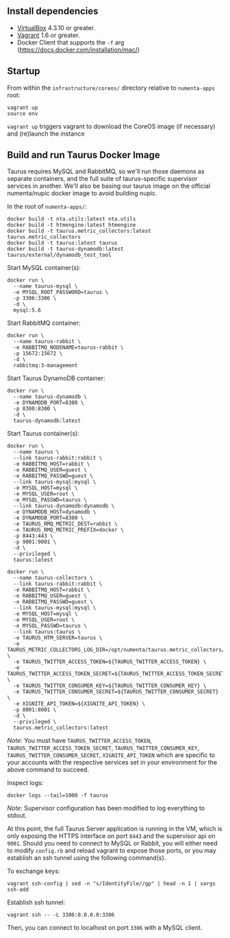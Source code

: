 Install dependencies
--------------------

* [VirtualBox](https://www.virtualbox.org/wiki/Downloads) 4.3.10 or greater.
* [Vagrant](http://www.vagrantup.com/downloads.html) 1.6 or greater.
* Docker Client that supports the `-f` arg (https://docs.docker.com/installation/mac/)

Startup
-------

From within the `infrastructure/coreos/` directory relative to `numenta-apps`
root:

```
vagrant up
source env
```

``vagrant up`` triggers vagrant to download the CoreOS image (if necessary)
and (re)launch the instance

Build and run Taurus Docker Image
---------------------------------

Taurus requires MySQL and RabbitMQ, so we'll run those daemons as separate
containers, and the full suite of taurus-specific supervisor services in
another.  We'll also be basing our taurus image on the official numenta/nupic
docker image to avoid building nupic.

In the root of `numenta-apps/`:

```
docker build -t nta.utils:latest nta.utils
docker build -t htmengine:latest htmengine
docker build -t taurus.metric_collectors:latest taurus.metric_collectors
docker build -t taurus:latest taurus
docker build -t taurus-dynamodb:latest taurus/external/dynamodb_test_tool
```

Start MySQL container(s):

```
docker run \
  --name taurus-mysql \
  -e MYSQL_ROOT_PASSWORD=taurus \
  -p 3306:3306 \
  -d \
  mysql:5.6
```

Start RabbitMQ container:

```
docker run \
  --name taurus-rabbit \
  -e RABBITMQ_NODENAME=taurus-rabbit \
  -p 15672:15672 \
  -d \
  rabbitmq:3-management
```

Start Taurus DynamoDB container:

```
docker run \
  --name taurus-dynamodb \
  -e DYNAMODB_PORT=8300 \
  -p 8300:8300 \
  -d \
  taurus-dynamodb:latest
```

Start Taurus container(s):

```
docker run \
  --name taurus \
  --link taurus-rabbit:rabbit \
  -e RABBITMQ_HOST=rabbit \
  -e RABBITMQ_USER=guest \
  -e RABBITMQ_PASSWD=guest \
  --link taurus-mysql:mysql \
  -e MYSQL_HOST=mysql \
  -e MYSQL_USER=root \
  -e MYSQL_PASSWD=taurus \
  --link taurus-dynamodb:dynamodb \
  -e DYNAMODB_HOST=dynamodb \
  -e DYNAMODB_PORT=8300 \
  -e TAURUS_RMQ_METRIC_DEST=rabbit \
  -e TAURUS_RMQ_METRIC_PREFIX=docker \
  -p 8443:443 \
  -p 9001:9001 \
  -d \
  --privileged \
  taurus:latest

docker run \
  --name taurus-collectors \
  --link taurus-rabbit:rabbit \
  -e RABBITMQ_HOST=rabbit \
  -e RABBITMQ_USER=guest \
  -e RABBITMQ_PASSWD=guest \
  --link taurus-mysql:mysql \
  -e MYSQL_HOST=mysql \
  -e MYSQL_USER=root \
  -e MYSQL_PASSWD=taurus \
  --link taurus:taurus \
  -e TAURUS_HTM_SERVER=taurus \
  -e TAURUS_METRIC_COLLECTORS_LOG_DIR=/opt/numenta/taurus.metric_collectors/logs \
  -e TAURUS_TWITTER_ACCESS_TOKEN=${TAURUS_TWITTER_ACCESS_TOKEN} \
  -e TAURUS_TWITTER_ACCESS_TOKEN_SECRET=${TAURUS_TWITTER_ACCESS_TOKEN_SECRET} \
  -e TAURUS_TWITTER_CONSUMER_KEY=${TAURUS_TWITTER_CONSUMER_KEY} \
  -e TAURUS_TWITTER_CONSUMER_SECRET=${TAURUS_TWITTER_CONSUMER_SECRET} \
  -e XIGNITE_API_TOKEN=${XIGNITE_API_TOKEN} \
  -p 8001:8001 \
  -d \
  --privileged \
  taurus.metric_collectors:latest
```

*Note*: You must have `TAURUS_TWITTER_ACCESS_TOKEN`,
`TAURUS_TWITTER_ACCESS_TOKEN_SECRET`, `TAURUS_TWITTER_CONSUMER_KEY`,
`TAURUS_TWITTER_CONSUMER_SECRET`, `XIGNITE_API_TOKEN` which are specific to
your accounts with the respective services set in your environment for the
above command to succeed.

Inspect logs:

```
docker logs --tail=1000 -f taurus
```

*Note*: Supervisor configuration has been modified to log everything to stdout.

At this point, the full Taurus Server application is running in the VM, which
is only exposing the HTTPS interface on port `8443` and the supervisor api on
`9001`.  Should you need to connect to MySQL or Rabbit, you will either need to
modify `config.rb` and reload vagrant to expose those ports, or you may
establish an ssh tunnel using the following command(s).

To exchange keys:

```
vagrant ssh-config | sed -n "s/IdentityFile//gp" | head -n 1 | xargs ssh-add
```

Establish ssh tunnel:

```
vagrant ssh -- -L 3306:0.0.0.0:3306
```

Then, you can connect to localhost on port `3306` with a MySQL client.

